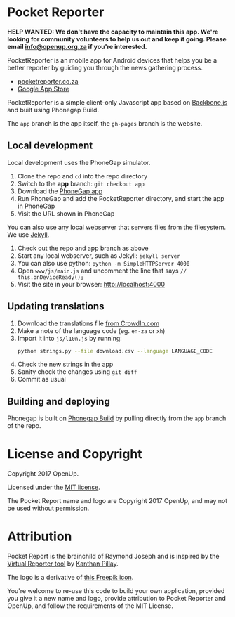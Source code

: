 # Pocket Reporter

**HELP WANTED: We don't have the capacity to maintain this app. We're looking for community volunteers to help us out and keep it going. Please email <info@openup.org.za> if you're interested.**

PocketReporter is an mobile app for Android devices that helps you be a better reporter by guiding you through the news gathering process.

* [pocketreporter.co.za](http://pocketreporter.co.za)
* [Google App Store](https://play.google.com/store/apps/details?id=com.phonegap.pocketreporter&hl=en)

PocketReporter is a simple client-only Javascript app based on [Backbone.js](http://backbonejs.org/) and built using Phonegap Build.

The ``app`` branch is the app itself, the ``gh-pages`` branch is the website. 

## Local development

Local development uses the PhoneGap simulator.

1. Clone the repo and `cd` into the repo directory
2. Switch to the **app** branch: `git checkout app`
3. Download the [PhoneGap app](http://phonegap.com/getstarted/)
4. Run PhoneGap and add the PocketReporter directory, and start the app in PhoneGap
5. Visit the URL shown in PhoneGap

You can also use any local webserver that servers files from the filesystem. We use [Jekyll](http://jekyllrb.com/).

1. Check out the repo and app branch as above
2. Start any local webserver, such as Jekyll: ``jekyll server``
3. You can also use python: ``python -m SimpleHTTPServer 4000``
4. Open ``www/js/main.js`` and uncomment the line that says ``// this.onDeviceReady();``
4. Visit the site in your browser: [http://localhost:4000](http://localhost:4000)


## Updating translations

1. Download the translations file [from CrowdIn.com](https://crowdin.com/project/pocketreporter/settings#translations)
2. Make a note of the language code (eg. ``en-za`` or ``xh``)
3. Import it into ``js/l10n.js`` by running:
    ```bash
    python strings.py --file download.csv --language LANGUAGE_CODE
    ```
4. Check the new strings in the app
5. Sanity check the changes using ``git diff``
6. Commit as usual

## Building and deploying

Phonegap is built on [Phonegap Build](https://build.phonegap.com/apps/2227365/builds) by pulling directly from the ``app`` branch of the repo.

# License and Copyright

Copyright 2017 OpenUp.

Licensed under the [MIT license](LICENSE).

The Pocket Report name and logo are Copyright 2017 OpenUp, and may not be used without permission.

# Attribution

Pocket Report is the brainchild of Raymond Joseph and is inspired by the [Virtual Reporter tool](http://nqabile.co.za/virtual) by [Kanthan Pillay](http://kanthanpillay.com/content/about).

The logo is a derivative of [this Freepik icon](http://www.flaticon.com/free-icon/quill-drawing-a-line_16294).

You're welcome to re-use this code to build your own application, provided you give it a new name and logo, provide attribution to Pocket Reporter and OpenUp, and follow the requirements of the MIT License.
